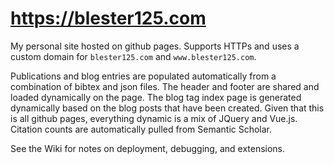 # https://blester125.com

My personal site hosted on github pages. Supports HTTPs and uses a custom domain for `blester125.com` and `www.blester125.com`.

Publications and blog entries are populated automatically from a combination of bibtex and json files. The header and footer are shared and loaded dynamically on the page. The blog tag index page is generated dynamically based on the blog posts that have been created. Given that this is all github pages, everything dynamic is a mix of JQuery and Vue.js. Citation counts are automatically pulled from Semantic Scholar.

See the Wiki for notes on deployment, debugging, and extensions.
